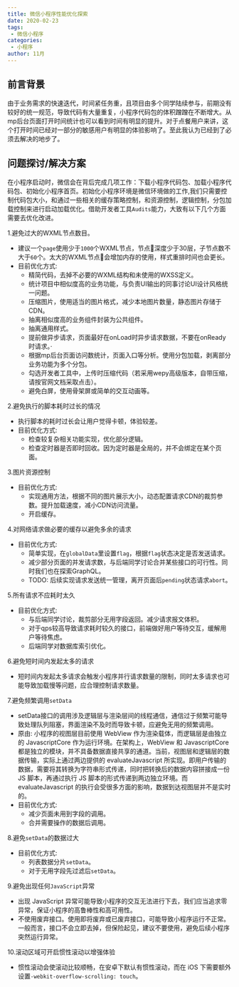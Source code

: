 ```yaml
---
title: 微信小程序性能优化探索
date: 2020-02-23
tags:
 - 微信小程序 
categories:
 - 小程序
author: 11月
---
```


<Boxx />

## 前言背景
  由于业务需求的快速迭代，时间紧任务重，且项目由多个同学陆续参与，前期没有较好的统一规范，导致代码有大量重复，小程序代码包的体积蹭蹭在不断增大。从mp后台页面打开时间统计也可以看到时间有明显的提升。对于点餐用户来讲，这个打开时间已经对一部分的敏感用户有明显的体验影响了。至此我认为已经到了必须去解决的地步了。

## 问题探讨/解决方案
  在小程序启动时，微信会在背后完成几项工作：下载小程序代码包、加载小程序代码包、初始化小程序首页。初始化小程序环境是微信环境做的工作,我们只需要控制代码包大小，和通过一些相关的缓存策略控制，和资源控制，逻辑控制，分包加载控制来进行启动加载优化。借助开发者工具`Audits`能力，大致有以下几个方面需要去优化改进。

  1.避免过大的WXML节点数目。
  * 建议一个`page`使用少于`1000`个WXML节点，节点🌲深度少于30层，子节点数不大于`60`个。太大的WXML节点🌲会增加内存的使用，样式重排时间也会更长。
  * 目前优化方式: 
    * 精简代码，去掉不必要的WXML结构和未使用的WXSS定义。 
    * 统计项目中相似度高的业务功能，与负责UI输出的同事讨论UI设计风格统一问题。
    * 压缩图片，使用适当的图片格式，减少本地图片数量，静态图片存储于CDN。
    * 抽离相似度高的业务组件封装为公共组件。
    * 抽离通用样式。
    * 提前做异步请求，页面最好在onLoad时异步请求数据，不要在onReady时请求。·
    * 根据mp后台页面访问数统计，页面入口等分析。使用分包加载，剥离部分业务功能为多个分包。
    * 勾选开发者工具中，上传时压缩代码（若采用wepy高级版本，自带压缩，请按官网文档采取点击）。
    * 避免白屏，使用骨架屏或简单的交互动画等。

  2.避免执行的脚本耗时过长的情况
  * 执行脚本的耗时过长会让用户觉得卡顿，体验较差。
  * 目前优化方式:
    * 检查较复杂相关功能实现，优化部分逻辑。
    * 检查定时器是否即时回收。因为定时器是全局的，并不会绑定在某个页面。

  3.图片资源控制
  * 目前优化方式:
    * 实现通用方法，根据不同的图片展示大小，动态配置请求CDN的裁剪参数。提升加载速度，减小CDN访问流量。
    * 开启缓存。

  4.对网络请求做必要的缓存以避免多余的请求
  * 目前优化方式:
    * 简单实现，在`globalData`里设置`flag`，根据`flag`状态决定是否发送请求。
    * 减少部分页面的并发请求数，与后端同学讨论合并某些接口的可行性。同时我们也在探索GraphQL。
    * TODO: 后续实现请求发送统一管理，离开页面后`pending`状态请求`abort`。
  
  5.所有请求不应耗时太久
  * 目前优化方式:
    * 与后端同学讨论，裁剪部分无用字段返回。减少请求报文体积。
    * 对于qps较高导致请求耗时较久的接口，前端做好用户等待交互，缓解用户等待焦虑。
    * 后端同学对数据库索引优化。

  6.避免短时间内发起太多的请求
  * 短时间内发起太多请求会触发小程序并行请求数量的限制，同时太多请求也可能导致加载慢等问题，应合理控制请求数量。

  7.避免频繁调用`setData`
  * setData接口的调用涉及逻辑层与渲染层间的线程通信，通信过于频繁可能导致处理队列阻塞，界面渲染不及时而导致卡顿，应避免无用的频繁调用。
  * 原由: 小程序的视图层目前使用 WebView 作为渲染载体，而逻辑层是由独立的 JavascriptCore 作为运行环境。在架构上，WebView 和 JavascriptCore 都是独立的模块，并不具备数据直接共享的通道。当前，视图层和逻辑层的数据传输，实际上通过两边提供的 evaluateJavascript 所实现。即用户传输的数据，需要将其转换为字符串形式传递，同时把转换后的数据内容拼接成一份 JS 脚本，再通过执行 JS 脚本的形式传递到两边独立环境。而 evaluateJavascript 的执行会受很多方面的影响，数据到达视图层并不是实时的。
  * 目前优化方式:
    * 减少页面未用到字段的调用。
    * 合并需要操作的数据后调用。

  8.避免`setData`的数据过大
  * 目前优化方式:
    * 列表数据分片`setData`。
    * 对于无用字段先过滤后`setData`。

  9.避免出现任何`JavaScript`异常
  * 出现 JavaScript 异常可能导致小程序的交互无法进行下去，我们应当追求零异常，保证小程序的高鲁棒性和高可用性。
  * 不使用废弃接口。使用即将废弃或已废弃接口，可能导致小程序运行不正常。一般而言，接口不会立即去掉，但保险起见，建议不要使用，避免后续小程序突然运行异常。

  10.滚动区域可开启惯性滚动以增强体验
  * 惯性滚动会使滚动比较顺畅，在安卓下默认有惯性滚动，而在 iOS 下需要额外设置`-webkit-overflow-scrolling: touch`。